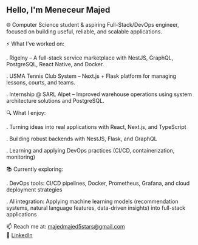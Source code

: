 ##  Hello, I'm Meneceur Majed

🌐 Computer Science student & aspiring Full-Stack/DevOps engineer, focused on building useful, reliable, and scalable applications.

⚡ What I’ve worked on:

. Rigelny – A full-stack service marketplace with NestJS, GraphQL, PostgreSQL, React Native, and Docker.

. USMA Tennis Club System – Next.js + Flask platform for managing lessons, courts, and teams.

. Internship @ SARL Alpet – Improved warehouse operations using system architecture solutions and PostgreSQL.

🔍 What I enjoy:

. Turning ideas into real applications with React, Next.js, and TypeScript

. Building robust backends with NestJS, Flask, and GraphQL

. Learning and applying DevOps practices (CI/CD, containerization, monitoring)

📚 Currently exploring:

. DevOps tools: CI/CD pipelines, Docker, Prometheus, Grafana, and cloud deployment strategies

. AI integration: Applying machine learning models (recommendation systems, natural language features, data-driven insights) into full-stack applications


📫 Reach me at: majedmajed5stars@gmail.com  
🔗 [LinkedIn](https://www.linkedin.com/in/abedelmadjed-meneceur-8014a4344/) 
